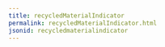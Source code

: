 ```yaml
---
title: recycledMaterialIndicator
permalink: recycledMaterialIndicator.html
jsonid: recycledmaterialindicator
---
```

